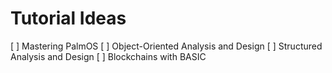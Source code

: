# Tutorial Ideas

[ ] Mastering PalmOS
[ ] Object-Oriented Analysis and Design
[ ] Structured Analysis and Design
[ ] Blockchains with BASIC
